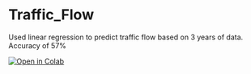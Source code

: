 # Traffic_Flow
Used linear regression to predict traffic flow based on 3 years of data. Accuracy of 57%

[![Open in Colab](https://colab.research.google.com/assets/colab-badge.svg)]((https://colab.research.google.com/drive/1PakDnJiqbaQoQHwMXvM042grNAJOATJ0?usp=sharing))
